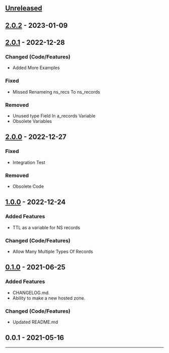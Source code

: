 ## [Unreleased]

## [2.0.2] - 2023-01-09

## [2.0.1] - 2022-12-28

### Changed (Code/Features)

- Added More Examples


### Fixed

- Missed Renameing ns_recs To ns_records


### Removed

- Unused type Field In a_records Variable
- Obsolete Variables


## [2.0.0] - 2022-12-27

### Fixed

- Integration Test


### Removed

- Obsolete Code


## [1.0.0] - 2022-12-24

### Added Features

- TTL as a variable for NS records


### Changed (Code/Features)

- Allow Many Multiple Types Of Records


## [0.1.0] - 2021-06-25

### Added Features

- CHANGELOG.md.
- Ability to make a new hosted zone.


### Changed (Code/Features)

- Updated README.md


## 0.0.1 - 2021-05-16


---

[Unreleased]: https://github.com/kohirens/aws-tf-route53-record/compare/2.0.2...HEAD
[2.0.2]: https://github.com/kohirens/aws-tf-route53-record/compare/2.0.1...2.0.2
[2.0.1]: https://github.com/kohirens/aws-tf-route53-record/compare/2.0.0...2.0.1
[2.0.0]: https://github.com/kohirens/aws-tf-route53-record/compare/1.0.0...2.0.0
[1.0.0]: https://github.com/kohirens/aws-tf-route53-record/compare/0.1.0...1.0.0
[0.1.0]: https://github.com/kohirens/aws-tf-route53-record/compare/0.0.1...0.1.0
